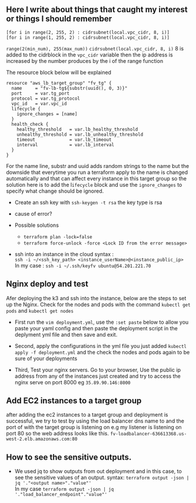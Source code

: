 ## Here I write about things that caught my interest or things I should remember

```
[for i in range(2, 255, 2) : cidrsubnet(local.vpc_cidr, 8, i)] 
[for i in range(1, 255, 2) : cidrsubnet(local.vpc_cidr, 8, i)]
```
`range(2(min_num), 255(max_num))`
`cidrsubnet(local.vpc_cidr, 8, i)` 8 is added to the cidrblock in the `vpc_cidr` variable then the ip address is increased by the number produces by the i of the range function

The resource block below will be explained

``` 
resource "aws_lb_target_group" "fv_tg" {
  name     = "fv-lb-tg${substr(uuid(), 0, 3)}" 
  port     = var.tg_port
  protocol = var.tg_protocol
  vpc_id   = var.vpc_id
  lifecycle {
    ignore_changes = [name] 
  }
  health_check {
    healthy_threshold   = var.lb_healthy_threshold
    unhealthy_threshold = var.lb_unhealthy_threshold
    timeout             = var.lb_timeout
    interval            = var.lb_interval
  }
}
```
For the name line, substr and uuid adds random strings to the name but the downside that everytime you run a terraform apply to the name is changed automatically and that can affect every instance in this target group so the solution here is to add the l`ifecycle` block and use the `ignore_changes` to specify what change should be ignored.

- Create an ssh key with `ssh-keygen -t rsa` the key type is rsa

- cause of error?
- Possible solutions
  - `terraform plan -lock=false`
  - `terraform force-unlock -force <Lock ID from the error message>`


- ssh into an instance in the cloud syntax : <br/>
`ssh -i ~/<ssh_key_path> <instance_userName>@<instance_public_ip>` <br/>
In my case : `ssh -i ~/.ssh/keyfv ubuntu@54.201.221.70`

## Nginx deploy and test
Afer deploying the k3 and ssh into the instance, below are the steps to set up the Nginx.
Check for the nodes and pods with the command `kubectl get pods` and `kubectl get nodes`
- First run the `vim deployment.yml`, use the `:set paste` below to allow you paste your yaml config and then paste the deployment script in the deplyment yml file and then save and exit. 
- Second, apply the configurations in the yml file you just added `kubectl apply -f deployment.yml` and the check the nodes and pods again to be sure of your deployments

- Third, Test your nginx servers. Go to your browser, Use the public ip address from any of the instances just created and try to access the nginx serve on port 8000 eg `35.89.90.146:8000`

## Add EC2 instances to a target group

after adding the ec2 instances to a target group and deployment is successful, we try to test by using the load balancer dns name to and the port of with the target group is listening on e.g my listener is listening on port 80 so the web address looks like this. `fv-loadbalancer-636613368.us-west-2.elb.amazonaws.com:80` 

## How to see the sensitive outputs.
- We used jq to show outputs from out deployment and in this case, to see the sensitive values of an output.
syntax: `terraform output -json | jq '."<output name>"."value"'` <br/>
In my case `terraform output -json | jq '."load_balancer_endpoint"."value"'`

